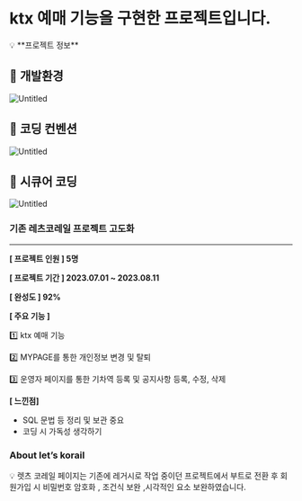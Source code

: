 <h1> ktx 예매 기능을 구현한 프로젝트입니다.</h1>

<aside>
💡 **프로젝트 정보**


## 👀 개발환경

![Untitled](https://prod-files-secure.s3.us-west-2.amazonaws.com/e5cb7763-6418-4569-b9ee-22820c9941ba/c491d39b-5d2a-4c13-a77e-fe7979f13535/Untitled.png)

## 👀 코딩 컨벤션

![Untitled](https://prod-files-secure.s3.us-west-2.amazonaws.com/e5cb7763-6418-4569-b9ee-22820c9941ba/2322960b-2ba5-4c06-bd4a-a45b738f9be8/Untitled.png)

## 👀 시큐어 코딩

![Untitled](https://prod-files-secure.s3.us-west-2.amazonaws.com/e5cb7763-6418-4569-b9ee-22820c9941ba/b2303137-4dde-43db-943e-1168237d5909/Untitled.png)



### 기존 레츠코레일 프로젝트 고도화

---

**[ 프로젝트 인원 ]  5명**

**[ 프로젝트 기간 ]  2023.07.01 ~ 2023.08.11**

**[ 완성도 ] 92%**

**[ 주요 기능 ]**

1️⃣ ktx 예매 기능

2️⃣ MYPAGE를 통한 개인정보 변경 및 탈퇴

3️⃣ 운영자 페이지를 통한 기차역 등록 및 공지사항 등록, 수정, 삭제

**[ 느낀점]**

- SQL 문법 등 정리 및 보관 중요
- 코딩 시 가독성 생각하기

### About let’s korail

<aside>
💡 렛츠 코레일 페이지는
기존에 레거시로 작업 중이던 프로젝트에서 부트로 전환 후 회원가입 시 비밀번호 암호화 , 조건식 보완  ,시각적인 요소 보완하였습니다.

</aside>

</aside>
